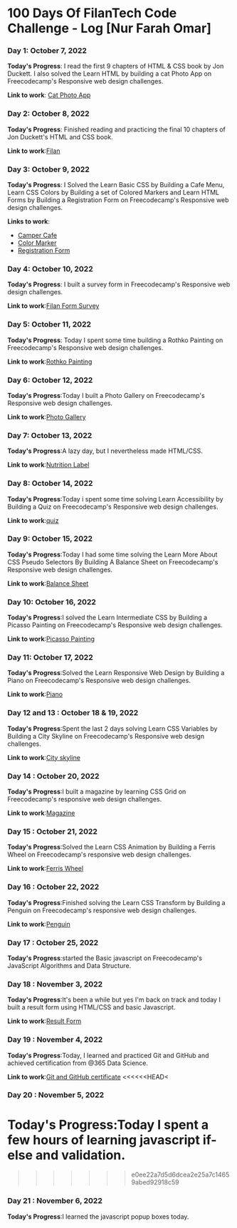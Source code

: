 # 100 Days Of FilanTech Code Challenge - Log [Nur Farah Omar]

### Day 1: October 7, 2022

**Today's Progress**: I read the first 9 chapters of HTML & CSS book by Jon Duckett. I also solved the Learn HTML by building a cat Photo App on Freecodecamp's Responsive web design challenges.

**Link to work**: [Cat Photo App](https://github.com/Nur-farah/100daysofFilanTech/blob/main/Files/CatPhotoApp.html)

### Day 2: October 8, 2022

**Today's Progress**: Finished reading and practicing the final 10 chapters of Jon Duckett's HTML and CSS book. 

**Link to work**:[Filan](https://github.com/Nur-farah/100daysofFilanTech/blob/main/Files/Filan.html)

### Day 3: October 9, 2022

**Today's Progress**: I Solved the Learn Basic CSS by Building a Cafe Menu, Learn CSS Colors by Building a set of Colored Markers and Learn HTML Forms by Building a Registration Form on Freecodecamp's Responsive web design challenges.

**Links to work**:
* [Camper Cafe](https://github.com/Nur-farah/100daysofFilanTech/blob/main/Files/CAMPER%20CAFE.html)
* [Color Marker](https://github.com/Nur-farah/100daysofFilanTech/blob/main/Files/Color%20Marker.html)
* [Registration Form](https://github.com/Nur-farah/100daysofFilanTech/blob/main/Files/Registration%20Form.html)

### Day 4: October 10, 2022

**Today's Progress**:  I built a survey form in Freecodecamp's Responsive web design challenges.

**Link to work**:[Filan Form Survey](https://github.com/Nur-farah/100daysofFilanTech/blob/main/Files/Filan%20Form%20Survey.htmll)


### Day 5: October 11, 2022

**Today's Progress**: Today I spent some time building a Rothko Painting on Freecodecamp's Responsive web design challenges.

**Link to work**:[Rothko Painting](https://github.com/Nur-farah/100daysofFilanTech/blob/main/Files/Rothko%20Painting.html)


### Day 6: October 12, 2022

**Today's Progress**:Today I built a Photo Gallery on Freecodecamp's Responsive web design challenges.

**Link to work**:[Photo Gallery](https://github.com/Nur-farah/100daysofFilanTech/blob/main/Files/Photo%20Gallery.html)


### Day 7: October 13, 2022

**Today's Progress**:A lazy day, but I nevertheless made HTML/CSS. 

**Link to work**:[Nutrition Label](https://github.com/Nur-farah/100daysofFilanTech/blob/main/Files/Nutrition%20Label.html)


### Day 8: October 14, 2022

**Today's Progress**:Today i spent some time  solving Learn Accessibility by Building a Quiz  on Freecodecamp's Responsive web design challenges.

**Link to work**:[quiz](https://github.com/Nur-farah/100daysofFilanTech/blob/main/Files/quiz.html)


### Day 9: October 15, 2022

**Today's Progress**:Today I had some time solving the  Learn More About CSS Pseudo Selectors By Building A Balance Sheet on Freecodecamp's Responsive web design challenges.

**Link to work**:[Balance Sheet](https://github.com/Nur-farah/100daysofFilanTech/blob/main/Files/Balance%20sheet.html)


### Day 10: October 16, 2022

**Today's Progress**:I solved the  Learn Intermediate CSS by Building a Picasso Painting on Freecodecamp's Responsive web design challenges.

**Link to work**:[Picasso Painting](https://github.com/Nur-farah/100daysofFilanTech/blob/main/Files/Picasso%20Painting.html)


### Day 11: October 17, 2022

**Today's Progress**:Solved the  Learn Responsive Web Design by Building a Piano on Freecodecamp's Responsive web design challenges.

**Link to work**:[Piano](https://github.com/Nur-farah/100daysofFilanTech/blob/main/Files/Piano.html)


### Day 12 and 13 : October 18 & 19, 2022

**Today's Progress**:Spent the last 2 days solving Learn CSS Variables by Building a City Skyline on Freecodecamp's Responsive web design challenges.

**Link to work**:[City skyline](https://github.com/Nur-farah/100daysofFilanTech/blob/main/FilesCity%20Skyline.html)


### Day 14 : October 20, 2022

**Today's Progress**:I built a magazine by learning CSS Grid on Freecodecamp's responsive web design challenges.

**Link to work**:[Magazine](https://github.com/Nur-farah/100daysofFilanTech/blob/main/Files/Magazine.html)


### Day 15 : October 21, 2022

**Today's Progress**:Solved the Learn CSS Animation by Building a Ferris Wheel on Freecodecamp's responsive web design challenges.

**Link to work**:[Ferris Wheel](https://github.com/Nur-farah/100daysofFilanTech/blob/main/Files/Ferris%20Wheel.html)


### Day 16 : October 22, 2022

**Today's Progress**:Finished solving the Learn CSS Transform by Building a Penguin on Freecodecamp's responsive web design challenges.

**Link to work**:[Penguin](https://github.com/Nur-farah/100daysofFilanTech/blob/main/Files/Penguin.html)


### Day 17 : October 25, 2022

**Today's Progress**:started the Basic javascript on Freecodecamp's JavaScript Algorithms and Data Structure.


### Day 18 : November 3, 2022

**Today's Progress**:It's been a while but yes I'm back on track and today I built a result form using HTML/CSS and basic Javascript.

**Link to work**:[Result Form](https://github.com/Nur-farah/100daysofFilanTech/blob/main/Files/result%20form.html)


### Day 19 : November 4, 2022

**Today's Progress**:Today, I learned and practiced Git and GitHub and achieved  certification from @365 Data Science.

**Link to work**:[Git and GitHub certificate](https://github.com/Nur-farah/100daysofFilanTech/blob/main/Files/Git%20and%20GitHub%20certificate.pdf)
<<<<<<HEAD< 


### Day 20 : November 5, 2022

**Today's Progress**:Today I spent a few hours of learning javascript if-else and validation.
=======
>>>>>>> e0ee22a7d5d6dcea2e25a7c14659abed92918c59


### Day 21 : November 6, 2022

**Today's Progress**:I learned the javascript popup boxes today.

